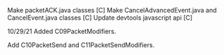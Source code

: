 Make packetACK.java classes [C]
Make CancelAdvancedEvent.java and CancelEvent.java classes [C]
Update devtools javascript api [C]

10/29/21
Added C09PacketModifiers.

Add C10PacketSend and C11PacketSendModifiers.
